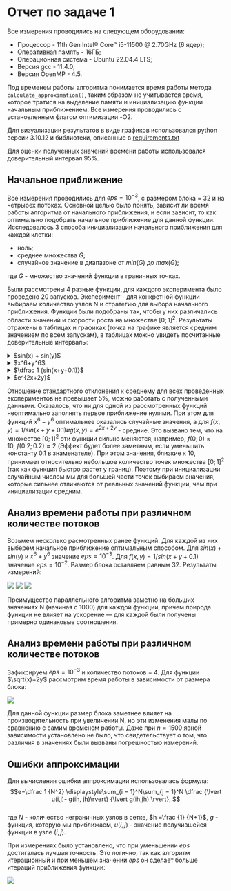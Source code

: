 # Отчет по задаче 1

Все измерения проводились на следующем оборудовании:

* Процессор - 11th Gen Intel® Core™ i5-11500 @ 2.70GHz (6 ядер);
* Оперативная память - 16ГБ;
* Операционная система - Ubuntu 22.04.4 LTS;
* Версия gcc - 11.4.0;
* Версия OpenMP - 4.5.

Под временем работы алгоритма понимается время работы метода `calculate_approximation()`, таким образом не учитывается
время, которое тратися на выделение памяти и инициализацию функции начальным приближением. Все измерения проводились с установленным флагом оптимизации -O2.

Для визуализации результатов в виде графиков использовался python версии
3.10.12 и библиотеки, описанные
в [requirements.txt](https://github.com/aartdem/comp-math/blob/main/work1/requirements.txt)

Для оценки полученных значений времени работы использовался доверительный интервал 95%.
## Начальное приближение

Все измерения проводились для $eps=10^{-3}$, с размером блока = 32 и на четрырех потоках.
Основной целью было понять, зависит ли время работы алгоритма от
начального приближения, и если зависит, то как оптимально подобрать начальное приближение для данной функции.
Исследовалось 3 способа инициализации начального приближения для каждой клетки:

* ноль;
* среднее множества $G$;
* случайное значение в диапазоне от $min(G)$ до $max(G)$;

где $G$ - множество значений функции в граничных точках.

Были рассмотрены 4 разные функции, для каждого эксперимента было проведено 20 запусков.
Эксперимент - для конкретной функции выбираем количество узлов N и стратегию для выбора начального приближения.
Функции были подобраны так, чтобы у них различались области значений и скорости роста на множестве $[0;1]^2$.
Результаты отражены в таблицах и графиках (точка на графике является средним значением по всем запускам),
в таблицах можно увидеть посчитанные доверительные интервалы:


<details>
  <summary> $sin(x) + sin(y)$ </summary>

![](https://github.com/aartdem/comp-math/blob/main/work1/imgs/init0.png)

|                    |        50        |        80        |       100        |       200        |       300        |       400        |       500        |       600        |       800        |       1000       |       1500       |       2000       |
|--------------------|------------------|------------------|------------------|------------------|------------------|------------------|------------------|------------------|------------------|------------------|------------------|------------------|
|        нули        | $0.004\pm 0.004$ | $0.010\pm 0.010$ | $0.014\pm 0.014$ | $0.044\pm 0.045$ | $0.085\pm 0.086$ | $0.137\pm 0.138$ | $0.205\pm 0.206$ | $0.283\pm 0.285$ | $0.481\pm 0.482$ | $0.767\pm 0.768$ | $1.847\pm 1.869$ | $3.544\pm 3.557$ |
|  среднее значение  | $0.002\pm 0.002$ | $0.004\pm 0.004$ | $0.006\pm 0.006$ | $0.021\pm 0.021$ | $0.040\pm 0.041$ | $0.065\pm 0.065$ | $0.097\pm 0.098$ | $0.135\pm 0.136$ | $0.230\pm 0.240$ | $0.370\pm 0.371$ | $0.896\pm 0.899$ | $1.719\pm 1.723$ |
| случайные значения | $0.002\pm 0.002$ | $0.004\pm 0.005$ | $0.007\pm 0.007$ | $0.022\pm 0.022$ | $0.042\pm 0.043$ | $0.068\pm 0.070$ | $0.102\pm 0.104$ | $0.140\pm 0.143$ | $0.241\pm 0.246$ | $0.383\pm 0.389$ | $0.924\pm 0.944$ | $1.778\pm 1.805$ |

</details>

<details>
  <summary> $x^6+y^6$ </summary>

![](https://github.com/aartdem/comp-math/blob/main/work1/imgs/init1.png)

|                    |        50        |        80        |       100        |       200        |       300        |       400        |       500        |       600        |       800        |       1000       |       1500       |       2000       |
|--------------------|------------------|------------------|------------------|------------------|------------------|------------------|------------------|------------------|------------------|------------------|------------------|------------------|
|        нули        | $0.001\pm 0.001$ | $0.004\pm 0.004$ | $0.007\pm 0.007$ | $0.032\pm 0.032$ | $0.071\pm 0.071$ | $0.124\pm 0.124$ | $0.194\pm 0.195$ | $0.279\pm 0.280$ | $0.498\pm 0.499$ | $0.811\pm 0.813$ | $2.028\pm 2.032$ | $3.971\pm 3.982$ |
|  среднее значение  | $0.003\pm 0.003$ | $0.004\pm 0.004$ | $0.006\pm 0.006$ | $0.019\pm 0.019$ | $0.044\pm 0.045$ | $0.079\pm 0.079$ | $0.126\pm 0.126$ | $0.182\pm 0.182$ | $0.327\pm 0.328$ | $0.541\pm 0.542$ | $1.357\pm 1.361$ | $2.665\pm 2.685$ |
| случайные значения | $0.004\pm 0.004$ | $0.007\pm 0.008$ | $0.009\pm 0.009$ | $0.026\pm 0.027$ | $0.050\pm 0.051$ | $0.078\pm 0.080$ | $0.116\pm 0.118$ | $0.160\pm 0.164$ | $0.271\pm 0.276$ | $0.429\pm 0.437$ | $1.042\pm 1.060$ | $1.992\pm 2.022$ |

</details>

<details>
  <summary> $\dfrac 1 {sin(x+y+0.1)}$ </summary>

![](https://github.com/aartdem/comp-math/blob/main/work1/imgs/init2.png)

|                    |        50        |        80        |       100        |       200        |       300        |       400        |       500        |       600        |       800        |       1000       |
|--------------------|------------------|------------------|------------------|------------------|------------------|------------------|------------------|------------------|------------------|------------------|
|        нули        | $0.005\pm 0.005$ | $0.014\pm 0.014$ | $0.020\pm 0.020$ | $0.079\pm 0.079$ | $0.181\pm 0.181$ | $0.326\pm 0.327$ | $0.534\pm 0.535$ | $0.791\pm 0.792$ | $1.495\pm 1.496$ | $2.563\pm 2.564$ |
|  среднее значение  | $0.003\pm 0.003$ | $0.006\pm 0.006$ | $0.009\pm 0.009$ | $0.046\pm 0.047$ | $0.117\pm 0.117$ | $0.221\pm 0.222$ | $0.375\pm 0.377$ | $0.567\pm 0.568$ | $1.105\pm 1.106$ | $1.929\pm 1.933$ |
| случайные значения | $0.008\pm 0.008$ | $0.027\pm 0.028$ | $0.048\pm 0.049$ | $0.126\pm 0.128$ | $0.234\pm 0.236$ | $0.369\pm 0.372$ | $0.546\pm 0.552$ | $0.751\pm 0.758$ | $1.267\pm 1.276$ | $1.998\pm 2.012$ |

</details>

<details>
  <summary> $e^{2x+2y}$ </summary>

![](https://github.com/aartdem/comp-math/blob/main/work1/imgs/init3.png)

|                    |        50        |        80        |       100        |       200        |       300        |       400        |       500        |       600        |       800        |        1000        |
|--------------------|------------------|------------------|------------------|------------------|------------------|------------------|------------------|------------------|------------------|--------------------|
|        нули        | $0.009\pm 0.009$ | $0.036\pm 0.037$ | $0.068\pm 0.068$ | $0.410\pm 0.410$ | $1.016\pm 1.018$ | $1.917\pm 1.928$ | $3.254\pm 3.255$ | $4.918\pm 4.920$ | $9.493\pm 9.545$ | $16.358\pm 16.399$ |
|  среднее значение  | $0.007\pm 0.008$ | $0.028\pm 0.028$ | $0.051\pm 0.051$ | $0.307\pm 0.307$ | $0.655\pm 0.656$ | $1.227\pm 1.228$ | $2.154\pm 2.155$ | $3.322\pm 3.324$ | $6.582\pm 6.600$ | $11.575\pm 11.582$ |
| случайные значения | $0.011\pm 0.011$ | $0.045\pm 0.045$ | $0.087\pm 0.088$ | $0.625\pm 0.628$ | $1.595\pm 1.605$ | $2.379\pm 2.390$ | $3.258\pm 3.274$ | $4.428\pm 4.444$ | $7.460\pm 7.489$ | $11.816\pm 11.857$ |

</details>

Отношение стандартного отклонения к среднему для всех проведенных экспериментов не превышает 5%, можно работать с полученными данными.
Оказалось, что ни для одной из рассмотренных функций неоптимально заполнять первое приближение нулями. При этом для
функций $x^6 - y^6$ оптимальнее оказались случайные значения, а для $f(x,y)=1/sin(x+y+0.1) и g(x,y)=e^{2x+2y}$ - средние.
Это вызвано тем, что на множестве $[0;1]^2$ эти функции сильно меняются, например, $f(0;0)\approx 10, \ f(0.2;0.2)
\approx 2$ (Эффект будет более заметным, если уменьшить константу 0.1 в знаменателе). При этом значения, близкие к 10,
принимает
относительно небольшое количество точек множества $[0;1]^2$ (так как функция быстро растет у границ). Поэтому при
инициализации случайным числом мы для большей части точек выбираем значения, которые сильнее отличаются от реальных
значений функции, чем при инициализации средним.

## Анализ времени работы при различном количестве потоков

Возьмем несколько расмотренных ранее функций. Для каждой из них выберем начальное приближение оптимальным способом. Для $sin(x)+sin(y)$ и $x^6+y^6$ значение $eps=10^{-3}$. Для $f(x,y) = 1 / sin(x + y + 0.1)$ значение $eps=10^{-2}$. Размер блока оставляем равным 32. Результаты измерений:

![](https://github.com/aartdem/comp-math/blob/main/work1/imgs/threads0.png)
![](https://github.com/aartdem/comp-math/blob/main/work1/imgs/threads1.png)
![](https://github.com/aartdem/comp-math/blob/main/work1/imgs/threads2.png)

Преимущество параллельного алгоритма заметно на больших значениях N (начиная с 1000) для каждой функции, причем природа функции не влияет на ускорение &mdash; для каждой были получены примерно одинаковые соотношения.

## Анализ времени работы при различном количестве потоков

Зафиксируем $eps=10^{-3}$ и количество потоков = 4. Для функции $\sqrt(x)+2y$ рассмотрим время работы в зависимости от размера блока:

![](https://github.com/aartdem/comp-math/blob/main/work1/imgs/diffsizes.png)

Для данной функции размер блока заметнее влияет на производительность при увеличении N, но эти изменения малы по сравнению с самим временем работы. Даже при $n=1500$ явной зависимости установлено не было, что свидетельствует о том, что различия в значениях были вызваны погрешностью измерений.

## Ошибки аппроксимации

Для вычисления ошибки аппроксимации использовалась формула:
$$e=\dfrac 1 {N^2} \displaystyle\sum_{i = 1}^N\sum_{j = 1}^N \dfrac {\lvert u(i,j)- g(ih, jh)\rvert} {\lvert g(ih,jh)
\rvert}, $$    
где $N$ - количество неграничных узлов в сетке, $h =\frac {1} {N+1}$, $g$ - функция, которую мы приближаем, $u(i,j)$ -
значение получившейся функции в узле $(i,j)$.

При измерениях было установлено, что при уменьшении $eps$ достигалась лучшая точность. Это логично, так как алгоритм итерационный и при меньшем значении $eps$ он сделает больше итераций приближения функции:

![](https://github.com/aartdem/comp-math/blob/main/work1/imgs/error.png)

